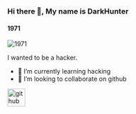 ### Hi there 👋, My name is DarkHunter
#### 1971
![1971](https://img.freepik.com/free-photo/hacker-working-darkness_53876-94580.jpg?size=626&ext=jpg&ga=GA1.2.337723501.1667108282)

I wanted to be a hacker.

- 🌱 I’m currently learning hacking 
- 👯 I’m looking to collaborate on github 


[<img src='https://cdn.jsdelivr.net/npm/simple-icons@3.0.1/icons/github.svg' alt='github' height='40'>](https://github.com/DarkHunter71)  

